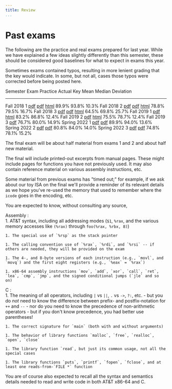 ```yaml
---
title: Review
...
```



# Past exams

The following are the practice and real exams prepared for last year. While we have explained a few ideas slightly differently than this semester, these should be considered good baselines for what to expect in exams this year.

Sometimes exams contained typos, resulting in more lenient grading that the key would indicate. In some, but not all, cases those typos were corrected before being posted here.

Semester     Exam    Practice                            Actual                          Key                                Mean    Median  Deviation
----------- ------- ----------------------------------  -----------------------------   --------------------------------    -----   ------- ---------
Fall 2018     1     [pdf](files/f2018e1practice.pdf)    [pdf](files/f2018e1real.pdf)    [html](files/f2018e1key.html)       89.9%   93.8%   10.3%
Fall 2018     2     [pdf](files/f2018e2practice.pdf)    [pdf](files/f2018e2real.pdf)    [html](files/f2018e2key.html)       78.8%   79.5%   16.7%
Fall 2018     3     [pdf](files/f2018e3practice.pdf)    [pdf](files/f2018e3real.pdf)    [html](files/f2018e3key.html)       64.5%   69.8%   25.7%
Fall 2019     1                                         [pdf](files/f2019e1.pdf)        [html](files/f2019e1key.html)       83.2%   86.8%   12.4%
Fall 2019     2                                         [pdf](files/f2019e2.pdf)        [html](files/f2019e2key.html)       75.5%   78.7%   12.4%
Fall 2019     3                                         [pdf](files/f2019e3.pdf)                                            76.7%   80.0%   14.9%
Spring 2022   1                                         [pdf](files/s2022e1.pdf)        [pdf](files/s2022e1key.pdf)         89.9%   94.0%   13.6%
Spring 2022   2                                         [pdf](files/s2022e2.pdf)        [pdf](files/s2022e2key.pdf)         80.8%   84.0%   14.0%
Spring 2022   3                                         [pdf](files/s2022e3.pdf)        [pdf](files/s2022e3key.pdf)         74.8%   78.1%   15.2%

The final exam will be about half material from exams 1 and 2 and about half new material.

The final will include printed-out excerpts from manual pages.
These might include pages for functions you have not previously used.
It may also contain reference material on various assembly instructions, etc.

Some material from previous exams has "timed out;" for example, if we ask about our toy ISA on the final we'll provide a reminder of its relevant details as we hope you've re-used the memory that used to remember where the `icode` goes in the encoding, etc.

You are expected to know, without consulting any source,

Assembly
:   
    1. AT&T syntax, including all addressing modes (`$1`, `%rax`, and the various memory accesses like `(%rax)` through `foo(%rax, %rbx, 8)`)

    1. The special use of `%rsp` as the stack pointer

    1. The calling convention use of `%rax`, `%rdi`, and `%rsi` -- if others are needed, they will be provided on the exam

    1. The 4-, and 8-byte versions of each instruction (e.g., `movl`, and `movq`) and the first eight registers (e.g., `%eax` = `%rax`)

    1. x86-64 assembly instructions `mov`, `add`, `xor`, `call`, `ret`, `lea`, `cmp`, `jmp`, and the signed conditional jumps (`jle` and so on)

C
:   
    1. The meaning of all operators, including `|` vs `||`, `.` vs `->`, `?:`, etc.
        - but you do *not* need to know the difference between prefix- and postfix-notation for `++` and `--`
        - nor do you need to know the precedence of non-arithmetic operators
            - but if you don't know precedence, you had better use parentheses!

    1. The correct signature for `main` (both with and without arguments)

    1. The behavior of library functions `malloc`, `free`, `realloc`, `open`, `close`

    1. The library function `read`, but just its common usage, not all the special cases

    1. The library functions `puts`, `printf`, `fopen`, `fclose`, and at least one reads-from-`FILE *` function

You are of course also expected to recall all the syntax and semantics details needed to read and write code in both AT&T x86-64 and C.

